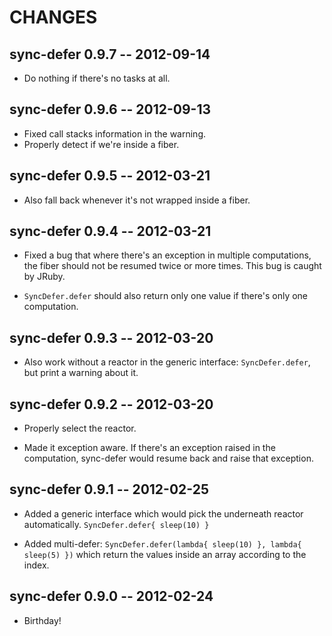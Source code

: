 # CHANGES

## sync-defer 0.9.7 -- 2012-09-14

* Do nothing if there's no tasks at all.

## sync-defer 0.9.6 -- 2012-09-13

* Fixed call stacks information in the warning.
* Properly detect if we're inside a fiber.

## sync-defer 0.9.5 -- 2012-03-21

* Also fall back whenever it's not wrapped inside a fiber.

## sync-defer 0.9.4 -- 2012-03-21

* Fixed a bug that where there's an exception in multiple computations,
  the fiber should not be resumed twice or more times. This bug is caught
  by JRuby.

* `SyncDefer.defer` should also return only one value if there's only one
  computation.

## sync-defer 0.9.3 -- 2012-03-20

* Also work without a reactor in the generic interface: `SyncDefer.defer`,
  but print a warning about it.

## sync-defer 0.9.2 -- 2012-03-20

* Properly select the reactor.

* Made it exception aware. If there's an exception raised in the
  computation, sync-defer would resume back and raise that exception.

## sync-defer 0.9.1 -- 2012-02-25

* Added a generic interface which would pick the underneath reactor
  automatically. `SyncDefer.defer{ sleep(10) }`

* Added multi-defer:
  `SyncDefer.defer(lambda{ sleep(10) }, lambda{ sleep(5) })`
  which return the values inside an array according to the index.

## sync-defer 0.9.0 -- 2012-02-24

* Birthday!
